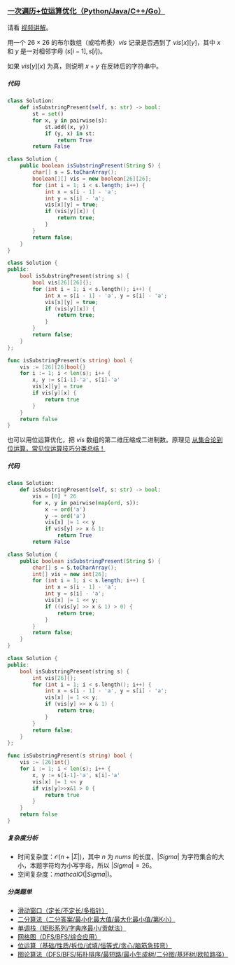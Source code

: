 ### [一次遍历+位运算优化（Python/Java/C++/Go）](https://leetcode.cn/problems/existence-of-a-substring-in-a-string-and-its-reverse/solutions/2692152/yi-ci-bian-li-wei-yun-suan-you-hua-pytho-ijj7/)

请看 [视频讲解](https://leetcode.cn/link/?target=https%3A%2F%2F$w$.bilibili.com%2Fvideo%2FBV1RH4y1W7DP%2F)。

用一个 $26\times 26$ 的布尔数组（或哈希表）$\textit{vis}$ 记录是否遇到了 $\textit{vis}[x][y]$，其中 $x$ 和 $y$ 是一对相邻字母 $(s[i-1],s[i])$。

如果 $\textit{vis}[y][x]$ 为真，则说明 $x+y$ 在反转后的字符串中。

##### 代码

```python
class Solution:
    def isSubstringPresent(self, s: str) -> bool:
        st = set()
        for x, y in pairwise(s):
            st.add((x, y))
            if (y, x) in st:
                return True
        return False
```

```java
class Solution {
    public boolean isSubstringPresent(String S) {
        char[] s = S.toCharArray();
        boolean[][] vis = new boolean[26][26];
        for (int i = 1; i < s.length; i++) {
            int x = s[i - 1] - 'a';
            int y = s[i] - 'a';
            vis[x][y] = true;
            if (vis[y][x]) {
                return true;
            }
        }
        return false;
    }
}
```

```c++
class Solution {
public:
    bool isSubstringPresent(string s) {
        bool vis[26][26]{};
        for (int i = 1; i < s.length(); i++) {
            int x = s[i - 1] - 'a', y = s[i] - 'a';
            vis[x][y] = true;
            if (vis[y][x]) {
                return true;
            }
        }
        return false;
    }
};
```

```go
func isSubstringPresent(s string) bool {
    vis := [26][26]bool{}
    for i := 1; i < len(s); i++ {
        x, y := s[i-1]-'a', s[i]-'a'
        vis[x][y] = true
        if vis[y][x] {
            return true
        }
    }
    return false
}
```

也可以用位运算优化，把 $\textit{vis}$ 数组的第二维压缩成二进制数。原理见 [从集合论到位运算，常见位运算技巧分类总结！](https://leetcode.cn/circle/discuss/CaOJ45/)

##### 代码

```python
class Solution:
    def isSubstringPresent(self, s: str) -> bool:
        vis = [0] * 26
        for x, y in pairwise(map(ord, s)):
            x -= ord('a')
            y -= ord('a')
            vis[x] |= 1 << y
            if vis[y] >> x & 1:
                return True
        return False
```

```java
class Solution {
    public boolean isSubstringPresent(String S) {
        char[] s = S.toCharArray();
        int[] vis = new int[26];
        for (int i = 1; i < s.length; i++) {
            int x = s[i - 1] - 'a';
            int y = s[i] - 'a';
            vis[x] |= 1 << y;
            if ((vis[y] >> x & 1) > 0) {
                return true;
            }
        }
        return false;
    }
}
```

```c++
class Solution {
public:
    bool isSubstringPresent(string s) {
        int vis[26]{};
        for (int i = 1; i < s.length(); i++) {
            int x = s[i - 1] - 'a', y = s[i] - 'a';
            vis[x] |= 1 << y;
            if (vis[y] >> x & 1) {
                return true;
            }
        }
        return false;
    }
};
```

```go
func isSubstringPresent(s string) bool {
    vis := [26]int{}
    for i := 1; i < len(s); i++ {
        x, y := s[i-1]-'a', s[i]-'a'
        vis[x] |= 1 << y
        if vis[y]>>x&1 > 0 {
            return true
        }
    }
    return false
}
```

##### 复杂度分析

- 时间复杂度：$\mathcal{O}(n + |\Sigma|)$，其中 $n$ 为 $\textit{nums}$ 的长度，$|Sigma|$ 为字符集合的大小，本题字符均为小写字母，所以 $|Sigma|=26$。
- 空间复杂度：$mathcal{O}(|Sigma|)$。

##### 分类题单

- [滑动窗口（定长/不定长/多指针）](https://leetcode.cn/circle/discuss/0viNMK/)
- [二分算法（二分答案/最小化最大值/最大化最小值/第K小）](https://leetcode.cn/circle/discuss/SqopEo/)
- [单调栈（矩形系列/字典序最小/贡献法）](https://leetcode.cn/circle/discuss/9oZFK9/)
- [网格图（DFS/BFS/综合应用）](https://leetcode.cn/circle/discuss/YiXPXW/)
- [位运算（基础/性质/拆位/试填/恒等式/贪心/脑筋急转弯）](https://leetcode.cn/circle/discuss/dHn9Vk/)
- [图论算法（DFS/BFS/拓扑排序/最短路/最小生成树/二分图/基环树/欧拉路径）](https://leetcode.cn/circle/discuss/01LUak/)
